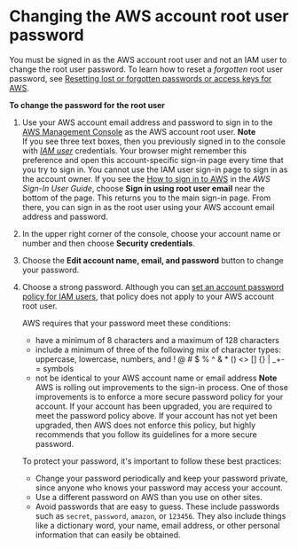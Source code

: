 # Changing the AWS account root user password<a name="id_credentials_passwords_change-root"></a>

You must be signed in as the AWS account root user and not an IAM user to change the root user password\. To learn how to reset a *forgotten* root user password, see [Resetting lost or forgotten passwords or access keys for AWS](id_credentials_access-keys_retrieve.md)\.

**To change the password for the root user**

1. Use your AWS account email address and password to sign in to the [AWS Management Console](https://console.aws.amazon.com/) as the AWS account root user\.
**Note**  
If you see three text boxes, then you previously signed in to the console with *[IAM user](https://docs.aws.amazon.com/IAM/latest/UserGuide/id_users.html)* credentials\. Your browser might remember this preference and open this account\-specific sign\-in page every time that you try to sign in\. You cannot use the IAM user sign\-in page to sign in as the account owner\. If you see the [How to sign in to AWS](https://docs.aws.amazon.com/signin/latest/userguide/how-to-sign-in.html) in the *AWS Sign\-In User Guide*, choose **Sign in using root user email** near the bottom of the page\. This returns you to the main sign\-in page\. From there, you can sign in as the root user using your AWS account email address and password\.

1. In the upper right corner of the console, choose your account name or number and then choose **Security credentials**\.

1. Choose the **Edit account name, email, and password** button to change your password\.

1. Choose a strong password\. Although you can [set an account password policy for IAM users](id_credentials_passwords_account-policy.md), that policy does not apply to your AWS account root user\.

   AWS requires that your password meet these conditions:
   + have a minimum of 8 characters and a maximum of 128 characters
   + include a minimum of three of the following mix of character types: uppercase, lowercase, numbers, and \! @ \# $ % ^ & \* \(\) <> \[\] \{\} \| \_\+\-= symbols
   + not be identical to your AWS account name or email address
**Note**  
AWS is rolling out improvements to the sign\-in process\. One of those improvements is to enforce a more secure password policy for your account\. If your account has been upgraded, you are required to meet the password policy above\. If your account has not yet been upgraded, then AWS does not enforce this policy, but highly recommends that you follow its guidelines for a more secure password\.

   To protect your password, it's important to follow these best practices:
   + Change your password periodically and keep your password private, since anyone who knows your password may access your account\. 
   + Use a different password on AWS than you use on other sites\. 
   + Avoid passwords that are easy to guess\. These include passwords such as `secret`, `password`, `amazon`, or `123456`\. They also include things like a dictionary word, your name, email address, or other personal information that can easily be obtained\.